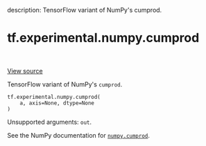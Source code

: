 description: TensorFlow variant of NumPy's cumprod.

<div itemscope itemtype="http://developers.google.com/ReferenceObject">
<meta itemprop="name" content="tf.experimental.numpy.cumprod" />
<meta itemprop="path" content="Stable" />
</div>

# tf.experimental.numpy.cumprod

<!-- Insert buttons and diff -->

<table class="tfo-notebook-buttons tfo-api nocontent" align="left">

</table>

<a target="_blank" class="external" href="/code/stable/tensorflow/python/ops/numpy_ops/np_array_ops.py">View source</a>



TensorFlow variant of NumPy's `cumprod`.


<pre class="devsite-click-to-copy prettyprint lang-py tfo-signature-link">
<code>tf.experimental.numpy.cumprod(
    a, axis=None, dtype=None
)
</code></pre>



<!-- Placeholder for "Used in" -->

Unsupported arguments: `out`.

See the NumPy documentation for [`numpy.cumprod`](https://numpy.org/doc/stable/reference/generated/numpy.cumprod.html).